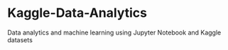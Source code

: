 # Kaggle-Data-Analytics
Data analytics and machine learning using Jupyter Notebook and Kaggle datasets
